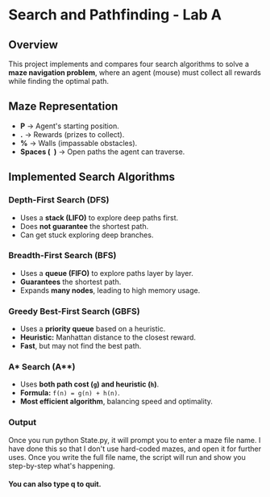 # **Search and Pathfinding - Lab A**

## **Overview**
This project implements and compares four search algorithms to solve a **maze navigation problem**, where an agent (mouse) must collect all rewards while finding the optimal path.

## **Maze Representation**
- **P** → Agent's starting position.
- **.** → Rewards (prizes to collect).
- **%** → Walls (impassable obstacles).
- **Spaces (` `)** → Open paths the agent can traverse.

## **Implemented Search Algorithms**

### Depth-First Search (DFS)
- Uses a **stack (LIFO)** to explore deep paths first.
- Does **not guarantee** the shortest path.
- Can get stuck exploring deep branches.

### Breadth-First Search (BFS)
- Uses a **queue (FIFO)** to explore paths layer by layer.
- **Guarantees** the shortest path.
- Expands **many nodes**, leading to high memory usage.

### Greedy Best-First Search (GBFS)
- Uses a **priority queue** based on a heuristic.
- **Heuristic:** Manhattan distance to the closest reward.
- **Fast**, but may not find the best path.

### A* Search (A**)
- Uses **both path cost (`g`) and heuristic (`h`)**.
- **Formula:** `f(n) = g(n) + h(n)`.
- **Most efficient algorithm**, balancing speed and optimality.

### Output
Once you run python State.py, it will prompt you to enter a maze file name. I have done this so that I don't use hard-coded mazes, and open it for further uses. 
Once you write the full file name, the script will run and show you step-by-step what's happening. 

#### You can also type q to quit.










